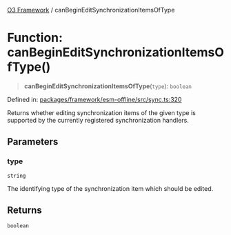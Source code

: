 [O3 Framework](../API.md) / canBeginEditSynchronizationItemsOfType

# Function: canBeginEditSynchronizationItemsOfType()

> **canBeginEditSynchronizationItemsOfType**(`type`): `boolean`

Defined in: [packages/framework/esm-offline/src/sync.ts:320](https://github.com/openmrs/openmrs-esm-core/blob/18d2874f03a33a6ab8295af0e87ac97fdd150718/packages/framework/esm-offline/src/sync.ts#L320)

Returns whether editing synchronization items of the given type is supported by the currently
registered synchronization handlers.

## Parameters

### type

`string`

The identifying type of the synchronization item which should be edited.

## Returns

`boolean`
